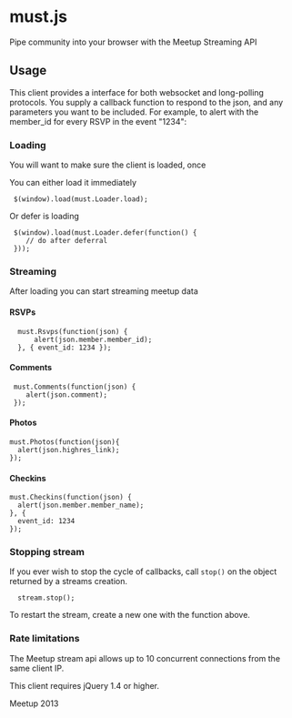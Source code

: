 # must.js

Pipe community into your browser with the Meetup Streaming API

## Usage

This client provides a interface for both websocket and long-polling
protocols. You supply a callback function to respond to the json,
and any parameters you want to be included. For example, to alert
with the member_id for every RSVP in the event "1234":

### Loading

You will want to make sure the client is loaded, once

You can either load it immediately

     $(window).load(must.Loader.load);

Or defer is loading

     $(window).load(must.Loader.defer(function() {
        // do after deferral
     }));

### Streaming

After loading you can start streaming meetup data

#### RSVPs

      must.Rsvps(function(json) {
          alert(json.member.member_id);
      }, { event_id: 1234 });

#### Comments

     must.Comments(function(json) {
        alert(json.comment);
     });

#### Photos

    must.Photos(function(json){
      alert(json.highres_link);
    });

#### Checkins

    must.Checkins(function(json) {
      alert(json.member.member_name);
    }, {
      event_id: 1234
    });

### Stopping stream

If you ever wish to stop the cycle of callbacks, call `stop()`
on the object returned by a streams creation.

      stream.stop();

To restart the stream, create a new one with the function above.


### Rate limitations

The Meetup stream api allows up to 10 concurrent connections from the same client IP.

This client requires jQuery 1.4 or higher.

Meetup 2013

